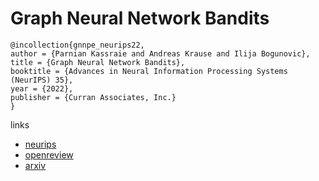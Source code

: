 # Graph Neural Network Bandits

```
@incollection{gnnpe_neurips22,
author = {Parnian Kassraie and Andreas Krause and Ilija Bogunovic},
title = {Graph Neural Network Bandits},
booktitle = {Advances in Neural Information Processing Systems (NeurIPS) 35},
year = {2022},
publisher = {Curran Associates, Inc.}
}
```

links
- [neurips](https://nips.cc/Conferences/2022/Schedule?showEvent=53397)
- [openreview](https://openreview.net/forum?id=BWa5IUE3L4)
- [arxiv](https://arxiv.org/abs/2207.06456)
